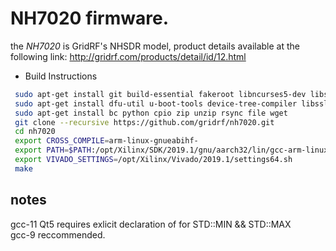# NH7020 firmware.
the <i>NH7020</i> is GridRF's NHSDR model, product details available at the following link: http://gridrf.com/products/detail/id/12.html

* Build Instructions
```bash
 sudo apt-get install git build-essential fakeroot libncurses5-dev libssl-dev ccache
 sudo apt-get install dfu-util u-boot-tools device-tree-compiler libssl1.0-dev mtools
 sudo apt-get install bc python cpio zip unzip rsync file wget
 git clone --recursive https://github.com/gridrf/nh7020.git
 cd nh7020
 export CROSS_COMPILE=arm-linux-gnueabihf-
 export PATH=$PATH:/opt/Xilinx/SDK/2019.1/gnu/aarch32/lin/gcc-arm-linux-gnueabi/bin
 export VIVADO_SETTINGS=/opt/Xilinx/Vivado/2019.1/settings64.sh
 make
```
## notes 
gcc-11 Qt5 requires exlicit declaration of <LIMITS> for STD::MIN && STD::MAX <br/>
gcc-9 reccommended. 
